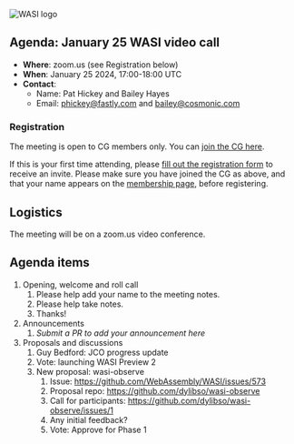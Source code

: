![WASI logo](https://raw.githubusercontent.com/WebAssembly/WASI/main/WASI.png)

## Agenda: January 25 WASI video call

- **Where**: zoom.us (see Registration below)
- **When**: January 25 2024, 17:00-18:00 UTC
- **Contact**:
  - Name: Pat Hickey and Bailey Hayes
  - Email: phickey@fastly.com and bailey@cosmonic.com

### Registration

The meeting is open to CG members only. You can [join the CG here](https://www.w3.org/community/webassembly/).

If this is your first time attending, please [fill out the registration form](https://docs.google.com/forms/d/e/1FAIpQLSdpO6Lp2L_dZ2_oiDgzjKx7pb7s2YYHjeSIyfHWZZGSKoZKWQ/viewform?usp=sf_link) to receive an invite. Please make sure you have joined the CG as above, and that your name appears on the [membership page](https://www.w3.org/community/webassembly/participants), before registering.


## Logistics

The meeting will be on a zoom.us video conference.

## Agenda items

1. Opening, welcome and roll call
    1. Please help add your name to the meeting notes.
    1. Please help take notes.
    1. Thanks!
1. Announcements
    1. _Submit a PR to add your announcement here_
1. Proposals and discussions
    1. Guy Bedford: JCO progress update
    1. Vote: launching WASI Preview 2
    1. New proposal: wasi-observe
        1. Issue: https://github.com/WebAssembly/WASI/issues/573
        1. Proposal repo: https://github.com/dylibso/wasi-observe
        1. Call for participants: https://github.com/dylibso/wasi-observe/issues/1
        1. Any initial feedback?
        1. Vote: Approve for Phase 1
